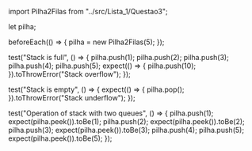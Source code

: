 import Pilha2Filas from "../src/Lista_1/Questao3";

let pilha;

beforeEach(() => {
  pilha = new Pilha2Filas(5);
});

test("Stack is full", () => {
  pilha.push(1);
  pilha.push(2);
  pilha.push(3);
  pilha.push(4);
  pilha.push(5);
  expect(() => {
    pilha.push(10);
  }).toThrowError("Stack overflow");
});

test("Stack is empty", () => {
  expect(() => {
    pilha.pop();
  }).toThrowError("Stack underflow");
});

test("Operation of stack with two queues", () => {
  pilha.push(1);
  expect(pilha.peek()).toBe(1);
  pilha.push(2);
  expect(pilha.peek()).toBe(2);
  pilha.push(3);
  expect(pilha.peek()).toBe(3);
  pilha.push(4);
  pilha.push(5);
  expect(pilha.peek()).toBe(5);
});
